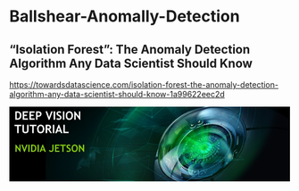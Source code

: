 # Ballshear-Anomally-Detection
## “Isolation Forest”: The Anomaly Detection Algorithm Any Data Scientist Should Know
https://towardsdatascience.com/isolation-forest-the-anomaly-detection-algorithm-any-data-scientist-should-know-1a99622eec2d

![](https://github.com/dusty-nv/jetson-inference/raw/master/docs/images/deep-vision-header.jpg)
